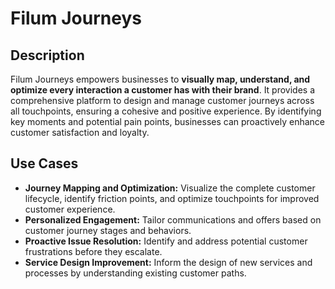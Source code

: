 # Filum Journeys

## Description
Filum Journeys empowers businesses to **visually map, understand, and optimize every interaction a customer has with their brand**. It provides a comprehensive platform to design and manage customer journeys across all touchpoints, ensuring a cohesive and positive experience. By identifying key moments and potential pain points, businesses can proactively enhance customer satisfaction and loyalty.

## Use Cases
* **Journey Mapping and Optimization:** Visualize the complete customer lifecycle, identify friction points, and optimize touchpoints for improved customer experience.
* **Personalized Engagement:** Tailor communications and offers based on customer journey stages and behaviors.
* **Proactive Issue Resolution:** Identify and address potential customer frustrations before they escalate.
* **Service Design Improvement:** Inform the design of new services and processes by understanding existing customer paths.
